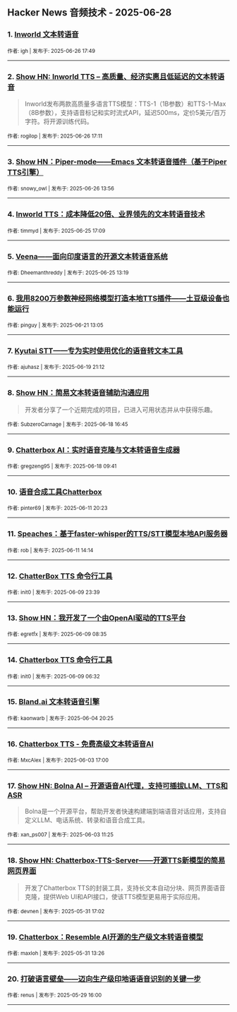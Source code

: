 ## Hacker News 音频技术 - 2025-06-28


### 1. [Inworld 文本转语音](https://news.ycombinator.com/item?id=44389636)

<sub>作者: igh | 发布于: 2025-06-26 17:49</sub>

---

### 2. [Show HN: Inworld TTS – 高质量、经济实惠且低延迟的文本转语音](https://news.ycombinator.com/item?id=44389265)
> Inworld发布两款高质量多语言TTS模型：TTS-1（1B参数）和TTS-1-Max（8B参数），支持语音标记和实时流式API，延迟500ms，定价5美元/百万字符。将开源训练代码。

<sub>作者: rogilop | 发布于: 2025-06-26 17:11</sub>

---

### 3. [Show HN：Piper-mode——Emacs 文本转语音插件（基于Piper TTS引擎）](https://news.ycombinator.com/item?id=44387470)

<sub>作者: snowy_owl | 发布于: 2025-06-26 13:56</sub>

---

### 4. [Inworld TTS：成本降低20倍、业界领先的文本转语音技术](https://news.ycombinator.com/item?id=44379611)

<sub>作者: timmyd | 发布于: 2025-06-25 17:09</sub>

---

### 5. [Veena——面向印度语言的开源文本转语音系统](https://news.ycombinator.com/item?id=44377008)

<sub>作者: Dheemanthreddy | 发布于: 2025-06-25 13:19</sub>

---

### 6. [我用8200万参数神经网络模型打造本地TTS插件——土豆级设备也能运行](https://news.ycombinator.com/item?id=44337290)

<sub>作者: pinguy | 发布于: 2025-06-21 13:05</sub>

---

### 7. [Kyutai STT——专为实时使用优化的语音转文本工具](https://news.ycombinator.com/item?id=44322576)

<sub>作者: ajuhasz | 发布于: 2025-06-19 21:12</sub>

---

### 8. [Show HN：简易文本转语音辅助沟通应用](https://news.ycombinator.com/item?id=44311410)
> 开发者分享了一个近期完成的项目，已进入可用状态并从中获得乐趣。

<sub>作者: SubzeroCarnage | 发布于: 2025-06-18 16:45</sub>

---

### 9. [Chatterbox AI：实时语音克隆与文本转语音生成器](https://news.ycombinator.com/item?id=44308242)

<sub>作者: gregzeng95 | 发布于: 2025-06-18 09:41</sub>

---

### 10. [语音合成工具Chatterbox](https://news.ycombinator.com/item?id=44251411)

<sub>作者: pinter69 | 发布于: 2025-06-11 20:23</sub>

---

### 11. [Speaches：基于faster-whisper的TTS/STT模型本地API服务器](https://news.ycombinator.com/item?id=44247868)

<sub>作者: rob | 发布于: 2025-06-11 14:14</sub>

---

### 12. [ChatterBox TTS 命令行工具](https://news.ycombinator.com/item?id=44230867)

<sub>作者: init0 | 发布于: 2025-06-09 23:39</sub>

---

### 13. [Show HN：我开发了一个由OpenAI驱动的TTS平台](https://news.ycombinator.com/item?id=44222477)

<sub>作者: egretfx | 发布于: 2025-06-09 08:35</sub>

---

### 14. [Chatterbox TTS 命令行工具](https://news.ycombinator.com/item?id=44221910)

<sub>作者: init0 | 发布于: 2025-06-09 06:32</sub>

---

### 15. [Bland.ai 文本转语音引擎](https://news.ycombinator.com/item?id=44185088)

<sub>作者: kaonwarb | 发布于: 2025-06-04 20:25</sub>

---

### 16. [Chatterbox TTS - 免费高级文本转语音AI](https://news.ycombinator.com/item?id=44172134)

<sub>作者: MxcAlex | 发布于: 2025-06-03 17:00</sub>

---

### 17. [Show HN: Bolna AI – 开源语音AI代理，支持可插拔LLM、TTS和ASR](https://news.ycombinator.com/item?id=44168791)
> Bolna是一个开源平台，帮助开发者快速构建端到端语音对话应用，支持自定义LLM、电话系统、转录和语音合成工具。

<sub>作者: xan_ps007 | 发布于: 2025-06-03 11:25</sub>

---

### 18. [Show HN: Chatterbox-TTS-Server——开源TTS新模型的简易网页界面](https://news.ycombinator.com/item?id=44145564)
> 开发了Chatterbox TTS的封装工具，支持长文本自动分块、网页界面语音克隆，提供Web UI和API接口，使该TTS模型更易用于实际应用。

<sub>作者: devnen | 发布于: 2025-05-31 17:02</sub>

---

### 19. [Chatterbox：Resemble AI开源的生产级文本转语音模型](https://news.ycombinator.com/item?id=44144155)

<sub>作者: maxloh | 发布于: 2025-05-31 13:26</sub>

---

### 20. [打破语言壁垒——迈向生产级印地语语音识别的关键一步](https://news.ycombinator.com/item?id=44127360)

<sub>作者: renus | 发布于: 2025-05-29 16:00</sub>

---
